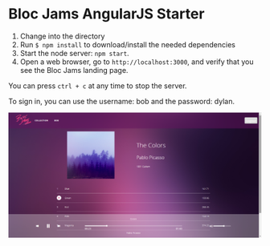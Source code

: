 # Bloc Jams AngularJS Starter

1. Change into the directory
2. Run `$ npm install` to download/install the needed dependencies
3. Start the node server: `npm start`.
4. Open a web browser, go to `http://localhost:3000`, and verify that you see the Bloc Jams landing page.

You can press `ctrl + c` at any time to stop the server.

To sign in, you can use the username: bob and the password: dylan.

![Album View](screenshots/bloc-jams-album.png?raw=true "Album View")
